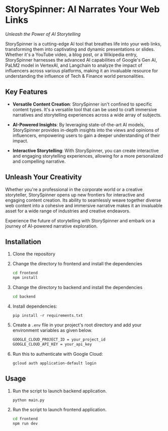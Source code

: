 # StorySpinner: AI Narrates Your Web Links

*Unleash the Power of AI Storytelling*

StorySpinner is a cutting-edge AI tool that breathes life into your web links, transforming them into captivating and dynamic presentations or slides. Whether it's a YouTube video, a blog post, or a Wikipedia entry, StorySpinner harnesses the advanced AI capabilities of Google's Gen AI, PaLM2 model in VertexAI, and Langchain to analyze the impact of influencers across various platforms, making it an invaluable resource for understanding the influence of Tech & Finance world personalities.

## Key Features

- **Versatile Content Creation**: StorySpinner isn't confined to specific content types. It's a versatile tool that can be used to craft immersive narratives and storytelling experiences across a wide array of subjects.

- **AI-Powered Insights**: By leveraging state-of-the-art AI models, StorySpinner provides in-depth insights into the views and opinions of influencers, empowering users to gain a deeper understanding of their impact.

- **Interactive Storytelling**: With StorySpinner, you can create interactive and engaging storytelling experiences, allowing for a more personalized and compelling narrative.

## Unleash Your Creativity

Whether you're a professional in the corporate world or a creative storyteller, StorySpinner opens up new frontiers for interactive and engaging content creation. Its ability to seamlessly weave together diverse web content into a cohesive and immersive narrative makes it an invaluable asset for a wide range of industries and creative endeavors.

Experience the future of storytelling with StorySpinner and embark on a journey of AI-powered narrative exploration.


## Installation
1. Clone the repository
2. Change the directory to frontend and install the dependencies
    ```bash
    cd frontend
    npm install
    ```
3. Change the directory to backend and install the dependencies
    ```bash
    cd backend
    ```
3. Install dependencies: 
    ```
    pip install -r requirements.txt
    ```
4. Create a `.env` file in your project's root directory and add your environment variables as given below.
    
    ```bash
    GOOGLE_CLOUD_PROJECT_ID = your_project_id
    GOOGLE_CLOUD_API_KEY = your_api_key
    ```
5. Run this to authenticate with Google Cloud: 
    ``` 
    gcloud auth application-default login
    ```
## Usage
1. Run the script to launch backend application.

    ```bash
    python main.py
    ```

2. Run the script to launch frontend application.

    ```bash
    cd frontend
    npm run dev
    ```
